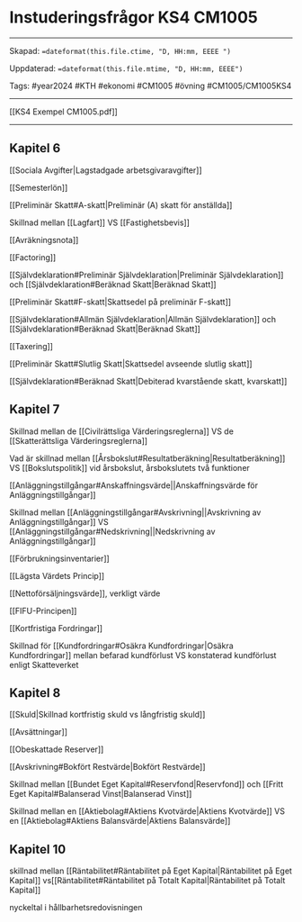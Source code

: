 # Instuderingsfrågor KS4 CM1005

---

Skapad: `=dateformat(this.file.ctime, "D, HH:mm, EEEE ")`

Uppdaterad: `=dateformat(this.file.mtime, "D, HH:mm, EEEE")`

Tags: #year2024 #KTH #ekonomi #CM1005 #övning #CM1005/CM1005KS4

---
[[KS4 Exempel CM1005.pdf]]

---

## Kapitel 6

[[Sociala Avgifter|Lagstadgade arbetsgivaravgifter]]

[[Semesterlön]]

[[Preliminär Skatt#A-skatt|Preliminär (A) skatt för anställda]]

Skillnad mellan [[Lagfart]] VS [[Fastighetsbevis]]

[[Avräkningsnota]]

[[Factoring]]

[[Självdeklaration#Preliminär Självdeklaration|Preliminär Självdeklaration]] och [[Självdeklaration#Beräknad Skatt|Beräknad Skatt]]

[[Preliminär Skatt#F-skatt|Skattsedel på preliminär F-skatt]]

[[Självdeklaration#Allmän Självdeklaration|Allmän Självdeklaration]] och [[Självdeklaration#Beräknad Skatt|Beräknad Skatt]]

[[Taxering]]

[[Preliminär Skatt#Slutlig Skatt|Skattsedel avseende slutlig skatt]]

[[Självdeklaration#Beräknad Skatt|Debiterad kvarstående skatt, kvarskatt]]

## Kapitel 7

Skillnad mellan de [[Civilrättsliga Värderingsreglerna]] VS de [[Skatterättsliga Värderingsreglerna]]

Vad är skillnad mellan [[Årsbokslut#Resultatberäkning|Resultatberäkning]] VS [[Bokslutspolitik]] vid årsbokslut, årsbokslutets två funktioner

[[Anläggningstillgångar#Anskaffningsvärde||Anskaffningsvärde för Anläggningstillgångar]]

Skillnad mellan [[Anläggningstillgångar#Avskrivning||Avskrivning av Anläggningstillgångar]] VS [[Anläggningstillgångar#Nedskrivning||Nedskrivning av Anläggningstillgångar]]

[[Förbrukningsinventarier]]

[[Lägsta Värdets Princip]]

[[Nettoförsäljningsvärde]], verkligt värde

[[FIFU-Principen]]

[[Kortfristiga Fordringar]]

Skillnad för [[Kundfordringar#Osäkra Kundfordringar|Osäkra Kundfordringar]] mellan befarad kundförlust VS konstaterad kundförlust enligt Skatteverket

## Kapitel 8

[[Skuld|Skillnad kortfristig skuld vs långfristig skuld]]

[[Avsättningar]]

[[Obeskattade Reserver]]

[[Avskrivning#Bokfört Restvärde|Bokfört Restvärde]]

Skillnad mellan [[Bundet Eget Kapital#Reservfond|Reservfond]] och [[Fritt Eget Kapital#Balanserad Vinst|Balanserad Vinst]]

Skillnad mellan en [[Aktiebolag#Aktiens Kvotvärde|Aktiens Kvotvärde]] VS en [[Aktiebolag#Aktiens Balansvärde|Aktiens Balansvärde]]

## Kapitel 10

skillnad mellan [[Räntabilitet#Räntabilitet på Eget Kapital|Räntabilitet på Eget Kapital]] vs[[Räntabilitet#Räntabilitet på Totalt Kapital|Räntabilitet på Totalt Kapital]]

nyckeltal i hållbarhetsredovisningen
